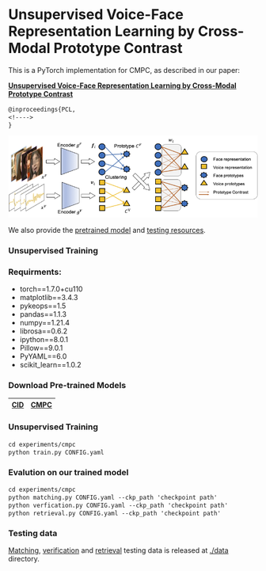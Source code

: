 # Unsupervised Voice-Face Representation Learning by Cross-Modal Prototype Contrast

This is a PyTorch implementation for CMPC, as described in our paper:


**[Unsupervised Voice-Face Representation Learning by Cross-Modal Prototype Contrast](https://arxiv.org/pdf/2004.12943.pdf)**  
```angular2html
@inproceedings{PCL,
<!---->
}
```

![Framework](./img/fig_pipeline.png)


We also provide the [pretrained model](#unsupervised-training) and [testing resources](#testing-data).
### Unsupervised Training



### Requirments:

* torch==1.7.0+cu110
* matplotlib==3.4.3
* pykeops==1.5
* pandas==1.1.3
* numpy==1.21.4
* librosa==0.6.2
* ipython==8.0.1
* Pillow==9.0.1
* PyYAML==6.0
* scikit_learn==1.0.2

### Download Pre-trained Models
<a href="https://drive.google.com/file/d/1pBfEaKVrdNNCcyV7_sXcCmuXgW0j_b94/view?usp=sharing">CID</a>| <a href="https://drive.google.com/file/d/1Bm065HClTvo6T4mjlWP1b0AC6UdRzFHh/view?usp=sharing">CMPC</a>
------ | ------


### Unsupervised Training
```angular2html
cd experiments/cmpc
python train.py CONFIG.yaml
```

### Evalution on our trained model
```angular2html
cd experiments/cmpc
python matching.py CONFIG.yaml --ckp_path 'checkpoint path'
python verfication.py CONFIG.yaml --ckp_path 'checkpoint path'
python retrieval.py CONFIG.yaml --ckp_path 'checkpoint path'
```

### Testing data

[Matching](./data/matching), [verification](./data/veriflist) and [retrieval](./data/retrieval) testing data is released at [./data](./data) directory.